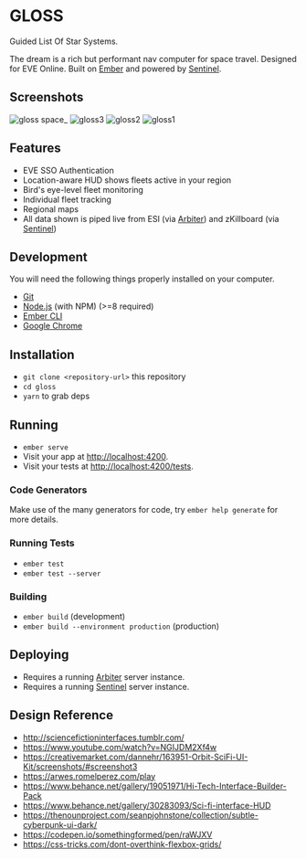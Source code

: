 # GLOSS
Guided List Of Star Systems.

The dream is a rich but performant nav computer for space travel. Designed for EVE Online. Built on [Ember](http://emberjs.com) and powered by [Sentinel](https://github.com/dougestey).

## Screenshots ##
![gloss space_](https://user-images.githubusercontent.com/680366/39587843-805b8386-4ec8-11e8-8e78-cb612430ec6c.png)
![gloss3](https://user-images.githubusercontent.com/680366/48974258-845bdd00-f021-11e8-8331-98d3fc6d8a76.png)
![gloss2](https://user-images.githubusercontent.com/680366/48974260-8e7ddb80-f021-11e8-9a66-ce3a48a6af5f.png)
![gloss1](https://user-images.githubusercontent.com/680366/48974262-963d8000-f021-11e8-84c3-994ecbd7ea94.png)

## Features ##
- EVE SSO Authentication
- Location-aware HUD shows fleets active in your region
- Bird's eye-level fleet monitoring
- Individual fleet tracking
- Regional maps
- All data shown is piped live from ESI (via [Arbiter](https://github.com/dougestey/arbiter)) and zKillboard (via [Sentinel](https://github.com/dougestey/sentinel))

## Development

You will need the following things properly installed on your computer.

* [Git](https://git-scm.com/)
* [Node.js](https://nodejs.org/) (with NPM) (>=8 required)
* [Ember CLI](https://ember-cli.com/)
* [Google Chrome](https://google.com/chrome/)

## Installation

* `git clone <repository-url>` this repository
* `cd gloss`
* `yarn` to grab deps

## Running

* `ember serve`
* Visit your app at [http://localhost:4200](http://localhost:4200).
* Visit your tests at [http://localhost:4200/tests](http://localhost:4200/tests).

### Code Generators

Make use of the many generators for code, try `ember help generate` for more details.

### Running Tests

* `ember test`
* `ember test --server`

### Building

* `ember build` (development)
* `ember build --environment production` (production)

## Deploying

- Requires a running [Arbiter](https://github.com/dougestey/arbiter) server instance.
- Requires a running [Sentinel](https://github.com/dougestey/sentinel) server instance.

## Design Reference
- http://sciencefictioninterfaces.tumblr.com/
- https://www.youtube.com/watch?v=NGIJDM2Xf4w
- https://creativemarket.com/dannehr/163951-Orbit-SciFi-UI-Kit/screenshots/#screenshot3
- https://arwes.romelperez.com/play
- https://www.behance.net/gallery/19051971/Hi-Tech-Interface-Builder-Pack
- https://www.behance.net/gallery/30283093/Sci-fi-interface-HUD
- https://thenounproject.com/seanpjohnstone/collection/subtle-cyberpunk-ui-dark/
- https://codepen.io/somethingformed/pen/raWJXV
- https://css-tricks.com/dont-overthink-flexbox-grids/
